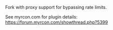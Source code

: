 Fork with proxy support for bypassing rate limits.

See myrcon.com for plugin details:
https://forum.myrcon.com/showthread.php?5399
